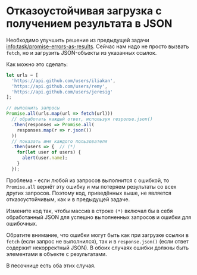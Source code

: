 # Отказоустойчивая загрузка с получением результата в JSON

Необходимо улучшить решение из предыдущей задачи <info:task/promise-errors-as-results>. Сейчас нам надо не просто вызвать `fetch`, но и загрузить JSON-объекты из указанных ссылок.

Как можно это сделать:

```js run
let urls = [
  'https://api.github.com/users/iliakan',
  'https://api.github.com/users/remy',
  'https://api.github.com/users/jeresig'
];

// выполнить запросы
Promise.all(urls.map(url => fetch(url)))
  // обработать каждый ответ, используя response.json()
  .then(responses => Promise.all(
    responses.map(r => r.json())
  ))
  // показать имя каждого пользователя
  .then(users => {  // (*)
    for(let user of users) {
      alert(user.name);
    }
  });
```

Проблема - если любой из запросов выполнится с ошибкой, то `Promise.all` вернёт эту ошибку и мы потеряем результаты со всех других запросов. Поэтому код, приведённых выше, не является отказоустойчивым, как и в предыдущей задаче.

Измените код так, чтобы массив в строке `(*)` включал бы в себя обработанный JSON для успешно выполненных запросов и ошибки для ошибочных.

Обратите внимание, что ошибки могут быть как при загрузке ссылки в `fetch` (если запрос не выполнился), так и в `response.json()` (если ответ содержит некорректный JSON). В обоих случаях ошибки должны быть элементами в объекте с результатами.

В песочнице есть оба этих случая.
